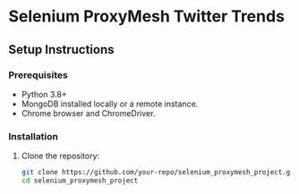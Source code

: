 # Selenium ProxyMesh Twitter Trends

## Setup Instructions

### Prerequisites
- Python 3.8+
- MongoDB installed locally or a remote instance.
- Chrome browser and ChromeDriver.

### Installation
1. Clone the repository:
   ```bash
   git clone https://github.com/your-repo/selenium_proxymesh_project.git
   cd selenium_proxymesh_project
